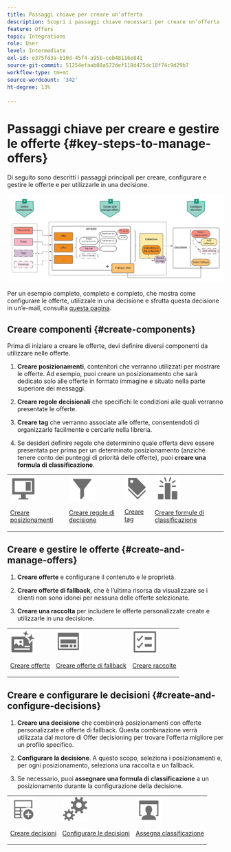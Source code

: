 ```yaml
---
title: Passaggi chiave per creare un’offerta
description: Scopri i passaggi chiave necessari per creare un’offerta
feature: Offers
topic: Integrations
role: User
level: Intermediate
exl-id: e375fd3a-b10d-45f4-a95b-ceb48116e841
source-git-commit: 51254efaab08a572def118d475dc18f74c9d29b7
workflow-type: tm+mt
source-wordcount: '342'
ht-degree: 13%

---
```


# Passaggi chiave per creare e gestire le offerte {#key-steps-to-manage-offers}

Di seguito sono descritti i passaggi principali per creare, configurare e gestire le offerte e per utilizzarle in una decisione.

![](../../assets/offer-create-manage-process.png)

Per un esempio completo, completo e completo, che mostra come configurare le offerte, utilizzale in una decisione e sfrutta questa decisione in un’e-mail, consulta [questa pagina](../offers-e2e.md).

## Creare componenti {#create-components}

Prima di iniziare a creare le offerte, devi definire diversi componenti da utilizzare nelle offerte.

1. **Creare posizionamenti**, contenitori che verranno utilizzati per mostrare le offerte. Ad esempio, puoi creare un posizionamento che sarà dedicato solo alle offerte in formato immagine e situato nella parte superiore dei messaggi.

1. **Creare regole decisionali** che specifichi le condizioni alle quali verranno presentate le offerte.

1. **Creare tag** che verranno associate alle offerte, consentendoti di organizzarle facilmente e cercarle nella libreria.

1. Se desideri definire regole che determinino quale offerta deve essere presentata per prima per un determinato posizionamento (anziché tenere conto dei punteggi di priorità delle offerte), puoi **creare una formula di classificazione**.

<table>
<tr>
<td><img src="../../assets/do-not-localize/icon-placement.svg" width="60px"><p><a href="../offer-library/creating-placements.md">Creare posizionamenti</a></p></td>
<td><img src="../../assets/do-not-localize/icon-rules.svg" width="60px"><p><a href="../offer-library/creating-decision-rules.md">Creare regole di decisione</a></p></td>
<td><img src="../../assets/do-not-localize/icon-tags.svg" width="60px"><p><a href="../offer-library/creating-tags.md">Creare tag</a></p></td>
<td><img src="../../assets/do-not-localize/icon-ranking.svg" width="60px"><p><a href="../offer-library/create-ranking-formulas.md">Creare formule di classificazione</a></p></td>
</table>

## Creare e gestire le offerte {#create-and-manage-offers}

1. **Creare offerte** e configurane il contenuto e le proprietà.

1. **Creare offerte di fallback**, che è l’ultima risorsa da visualizzare se i clienti non sono idonei per nessuna delle offerte selezionate.

1. **Creare una raccolta** per includere le offerte personalizzate create e utilizzarle in una decisione.

<table>
<tr>
<td><img src="../../assets/do-not-localize/icon-offer.svg" width="60px"><p><a href="../offer-library/creating-personalized-offers.md">Creare offerte</a></p></td>
<td><img src="../../assets/do-not-localize/icon-fallback.svg" width="60px"><p><a href="../offer-library/creating-fallback-offers.md">Creare offerte di fallback</a></p></td>
<td><img src="../../assets/do-not-localize/icon-collection.svg" width="60px"><p><a href="../offer-library/creating-collections.md">Creare raccolte</a></p></td></tr>
</table>

## Creare e configurare le decisioni {#create-and-configure-decisions}

1. **Creare una decisione** che combinerà posizionamenti con offerte personalizzate e offerte di fallback. Questa combinazione verrà utilizzata dal motore di Offer decisioning per trovare l’offerta migliore per un profilo specifico.

1. **Configurare la decisione**. A questo scopo, seleziona i posizionamenti e, per ogni posizionamento, seleziona una raccolta e un fallback.

1. Se necessario, puoi **assegnare una formula di classificazione** a un posizionamento durante la configurazione della decisione.

<table>
<tr>
<td><img src="../../assets/do-not-localize/icon-decision.svg" width="60px"><p><a href="../offer-activities/create-offer-activities.md">Creare decisioni</a></p></td>
<td><img src="../../assets/do-not-localize/icon-configure-decision.svg" width="60px"><p><a href="../offer-activities/create-offer-activities.md#add-offers">Configurare le decisioni</a></p></td>
<td><img src="../../assets/do-not-localize/icon-assign-ranking.svg" width="60px"><p><a href="../offer-activities/configure-offer-selection.md#assign-ranking-formula">Assegna classificazione</a></p></td>
</tr>
</table>
